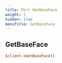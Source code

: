 ```yaml
---
title: Perl GetBaseFace
weight: 1
hidden: true
menuTitle: GetBaseFace
---
```

## GetBaseFace
```perl
$client->GetBaseFace()
```